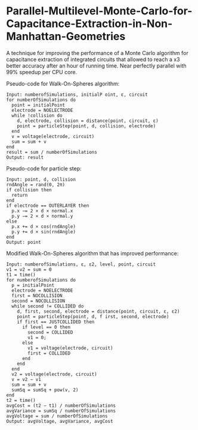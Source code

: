 # Parallel-Multilevel-Monte-Carlo-for-Capacitance-Extraction-in-Non-Manhattan-Geometries
A technique for improving the performance of a Monte Carlo algorithm for capacitance extraction of integrated circuits that allowed to reach a x3 better accuracy after an hour of running time. Near perfectly parallel with 99% speedup per CPU core.

Pseudo-code for Walk-On-Spheres algorithm:

```
Input: numberofSimulations, initialP oint, ε, circuit
for numberOfSimulations do
  point = initialPoint
  electrode = NOELECTRODE
  while !collision do
    d, electrode, collision = distance(point, circuit, ε)
    point = particleStep(point, d, collision, electrode)
  end
  v = voltage(electrode, circuit)
  sum = sum + v
end
result = sum / numberOfSimulations
Output: result
```

Pseudo-code for particle step:

```
Input: point, d, collision
rndAngle = rand(0, 2π)
if collision then
  return
end
if electrode == OUTERLAYER then
  p.x −= 2 × d × normal.x
  p.y −= 2 × d × normal.y
else
  p.x += d × cos(rndAngle)
  p.y += d × sin(rndAngle)
end
Output: point
```

Modified Walk-On-Spheres algorithm that has improved performance:
```
Input: numberofSimulations, ε, ε2, level, point, circuit
v1 = v2 = sum = 0
t1 = time()
for numberofSimulations do
  p = initialPoint
  electrode = NOELECTRODE
  first = NOCOLLISION
  second = NOCOLLISION
  while second != COLLIDED do
    d, first, second, electrode = distance(point, circuit, ε, ε2)
    point = particleStep(point, d, f irst, second, electrode)
    if first == JUSTCOLLIDED then
      if level == 0 then
        second = COLLIDED
        v1 = 0;
      else
        v1 = voltage(electrode, circuit)
        first = COLLIDED
      end
    end
  end
  v2 = voltage(electrode, circuit)
  v = v2 − v1
  sum = sum + v
  sumSq = sumSq + pow(v, 2)
end
t2 = time()
avgCost = (t2 − t1) / numberOfSimulations
avgVariance = sumSq / numberOfSimulations
avgVoltage = sum / numberOfSimulations
Output: avgVoltage, avgVariance, avgCost
```
